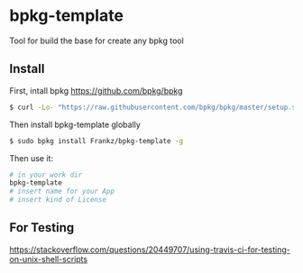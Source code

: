 # bpkg-template

Tool for build the base for create any bpkg tool

## Install 

First, intall bpkg https://github.com/bpkg/bpkg

```bash
$ curl -Lo- "https://raw.githubusercontent.com/bpkg/bpkg/master/setup.sh" | bash

```

Then install bpkg-template globally

```bash
$ sudo bpkg install Frankz/bpkg-template -g

```

Then use it:

```bash
# in your work dir
bpkg-template
# insert name for your App
# insert kind of License
```

## For Testing

https://stackoverflow.com/questions/20449707/using-travis-ci-for-testing-on-unix-shell-scripts
